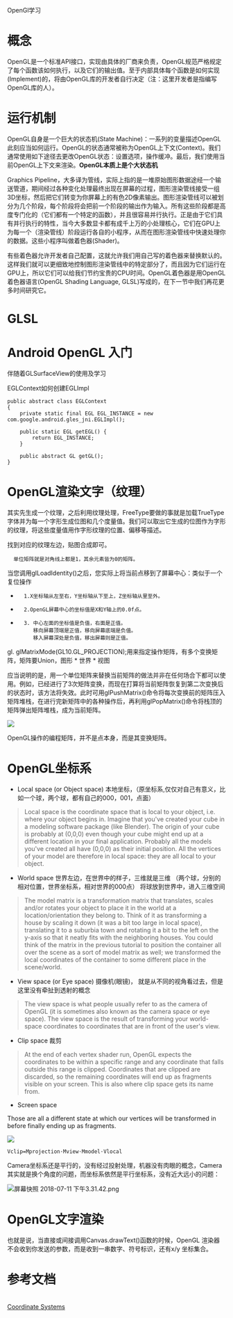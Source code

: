 OpenGl学习

# 概念

OpenGL是一个标准API接口，实现由具体的厂商来负责，OpenGL规范严格规定了每个函数该如何执行，以及它们的输出值。至于内部具体每个函数是如何实现(Implement)的，将由OpenGL库的开发者自行决定（注：这里开发者是指编写OpenGL库的人）。

# 运行机制

OpenGL自身是一个巨大的状态机(State Machine)：一系列的变量描述OpenGL此刻应当如何运行。OpenGL的状态通常被称为OpenGL上下文(Context)。我们通常使用如下途径去更改OpenGL状态：设置选项，操作缓冲。最后，我们使用当前OpenGL上下文来渲染。**OpenGL本质上是个大状态机**

Graphics Pipeline，大多译为管线，实际上指的是一堆原始图形数据途经一个输送管道，期间经过各种变化处理最终出现在屏幕的过程，图形渲染管线接受一组3D坐标，然后把它们转变为你屏幕上的有色2D像素输出。图形渲染管线可以被划分为几个阶段，每个阶段将会把前一个阶段的输出作为输入。所有这些阶段都是高度专门化的（它们都有一个特定的函数），并且很容易并行执行。正是由于它们具有并行执行的特性，当今大多数显卡都有成千上万的小处理核心，它们在GPU上为每一个（渲染管线）阶段运行各自的小程序，从而在图形渲染管线中快速处理你的数据。这些小程序叫做着色器(Shader)。

有些着色器允许开发者自己配置，这就允许我们用自己写的着色器来替换默认的。这样我们就可以更细致地控制图形渲染管线中的特定部分了，而且因为它们运行在GPU上，所以它们可以给我们节约宝贵的CPU时间。OpenGL着色器是用OpenGL着色器语言(OpenGL Shading Language, GLSL)写成的，在下一节中我们再花更多时间研究它。

# GLSL

# Android OpenGL 入门

伴随着GLSurfaceView的使用及学习

EGLContext如何创建EGLImpl

	public abstract class EGLContext
	{
	    private static final EGL EGL_INSTANCE = new com.google.android.gles_jni.EGLImpl();
	    
	    public static EGL getEGL() {
	        return EGL_INSTANCE;
	    }
	
	    public abstract GL getGL();
	}


# OpenGL渲染文字（纹理）

其实先生成一个纹理，之后利用纹理处理，FreeType要做的事就是加载TrueType字体并为每一个字形生成位图和几个度量值。我们可以取出它生成的位图作为字形的纹理，将这些度量值用作字形纹理的位置、偏移等描述。 

找到对应的纹理左边，贴图合成即可。

      单位矩阵就是对角线上都是1，其余元素皆为0的矩阵。



当您调用glLoadIdentity()之后，您实际上将当前点移到了屏幕中心：类似于一个复位操作

*       1.X坐标轴从左至右，Y坐标轴从下至上，Z坐标轴从里至外。
*       2.OpenGL屏幕中心的坐标值是X和Y轴上的0.0f点。
*       3. 中心左面的坐标值是负值，右面是正值。
           移向屏幕顶端是正值，移向屏幕底端是负值。
           移入屏幕深处是负值，移出屏幕则是正值。
           
           
gl. glMatrixMode(GL10.GL_PROJECTION);用来指定操作矩阵，有多个变换矩阵，矩阵要Union，图形 * 世界 * 视图
           
应当说明的是，用一个单位矩阵来替换当前矩阵的做法并非在任何场合下都可以使用。例如，已经进行了3次矩阵变换，而现在打算将当前矩阵恢复到第二次变换后的状态时，该方法将失效。此时可用glPushMatrix()命令将每次变换前的矩阵压入矩阵堆栈，在进行完新矩阵中的各种操作后，再利用glPopMatrix()命令将栈顶的矩阵弹出矩阵堆栈，成为当前矩阵。

![](http://www.songho.ca/opengl/files/gl_transform02.png)

OpenGL操作的编程矩阵，并不是点本身，而是其变换矩阵。

# OpenGL坐标系

* Local space (or Object space) 本地坐标，（原坐标系,仅仅对自己有意义，比如一个球，两个球，都有自己的000，001，点面）

>Local space is the coordinate space that is local to your object, i.e. where your object begins in. Imagine that you've created your cube in a modeling software package (like Blender). The origin of your cube is probably at (0,0,0) even though your cube might end up at a different location in your final application. Probably all the models you've created all have (0,0,0) as their initial position. All the vertices of your model are therefore in local space: they are all local to your object.


* World space						世界左边，在世界中的样子，三维就是三维 （两个球，分别的相对位置，世界坐标系，相对世界的000点） 将球放到世界中，进入三维空间

>	The model matrix is a transformation matrix that translates, scales and/or rotates your object to place it in the world at a location/orientation they belong to. Think of it as transforming a house by scaling it down (it was a bit too large in local space), translating it to a suburbia town and rotating it a bit to the left on the y-axis so that it neatly fits with the neighboring houses. You could think of the matrix in the previous tutorial to position the container all over the scene as a sort of model matrix as well; we transformed the local coordinates of the container to some different place in the scene/world.

* View space (or Eye space)	摄像机(眼镜)，  就是从不同的视角看过去，但是这里没有牵扯到透射的概念

>The view space is what people usually refer to as the camera of OpenGL (it is sometimes also known as the camera space or eye space). The view space is the result of transforming your world-space coordinates to coordinates that are in front of the user's view.


* Clip space						裁剪

>At the end of each vertex shader run, OpenGL expects the coordinates to be within a specific range and any coordinate that falls outside this range is clipped. Coordinates that are clipped are discarded, so the remaining coordinates will end up as fragments visible on your screen. This is also where clip space gets its name from.


* Screen space

Those are all a different state at which our vertices will be transformed in before finally ending up as fragments.

![](https://learnopengl.com/img/getting-started/coordinate_systems.png)


	Vclip=Mprojection⋅Mview⋅Mmodel⋅Vlocal
	
Camera坐标系还是平行的，没有经过投射处理，机器没有肉眼的概念，Camera其实就是换个角度的问题，而坐标系依然是平行坐标系，没有近大远小的问题：

![屏幕快照 2018-07-11 下午3.31.42.png](https://upload-images.jianshu.io/upload_images/1460468-1de606405c48f70c.png?imageMogr2/auto-orient/strip%7CimageView2/2/w/1240)

# OpenGL文字渲染

也就是说，当直接或间接调用Canvas.drawText()函数的时候，OpenGL 渲染器不会收到你发送的参数，而是收到一串数字、符号标识，还有x/y 坐标集合。



# 参考文档

[](https://blog.csdn.net/lyx2007825/article/details/8792475)      
[Coordinate Systems ](https://learnopengl.com/Getting-started/Coordinate-Systems)